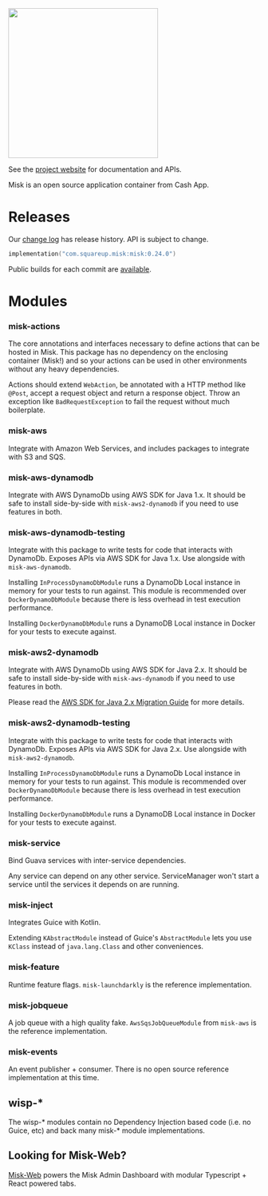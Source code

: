 <img src="https://github.com/cashapp/misk/raw/master/misk.png" width="300">

See the [project website][misk] for documentation and APIs.

Misk is an open source application container from Cash App.

# Releases

Our [change log][changelog] has release history. API is subject to change. 

```kotlin
implementation("com.squareup.misk:misk:0.24.0")
```

Public builds for each commit are [available][snap].

# Modules

### misk-actions

The core annotations and interfaces necessary to define actions that can be hosted in Misk.
This package has no dependency on the enclosing container (Misk!) and so your actions can be
used in other environments without any heavy dependencies.

Actions should extend `WebAction`, be annotated with a HTTP method like `@Post`, accept a
request object and return a response object. Throw an exception like `BadRequestException` to
fail the request without much boilerplate.


### misk-aws

Integrate with Amazon Web Services, and includes packages to integrate with S3 and SQS.


### misk-aws-dynamodb

Integrate with AWS DynamoDb using AWS SDK for Java 1.x. It should be safe to install side-by-side
with `misk-aws2-dynamodb` if you need to use features in both.


### misk-aws-dynamodb-testing

Integrate with this package to write tests for code that interacts with DynamoDb.
Exposes APIs via AWS SDK for Java 1.x. Use alongside with `misk-aws-dynamodb`.

Installing `InProcessDynamoDbModule` runs a DynamoDb Local instance in memory for your
tests to run against. This module is recommended over `DockerDynamoDbModule` because there is less
overhead in test execution performance.

Installing `DockerDynamoDbModule` runs a DynamoDB Local instance in Docker for your tests to execute
against.


### misk-aws2-dynamodb

Integrate with AWS DynamoDb using AWS SDK for Java 2.x. It should be safe to install side-by-side
with `misk-aws-dynamodb` if you need to use features in both.

Please read
the [AWS SDK for Java 2.x Migration Guide](https://docs.aws.amazon.com/sdk-for-java/latest/migration-guide/what-is-java-migration.html)
for more details.


### misk-aws2-dynamodb-testing

Integrate with this package to write tests for code that interacts with DynamoDb.
Exposes APIs via AWS SDK for Java 2.x. Use alongside with `misk-aws2-dynamodb`.

Installing `InProcessDynamoDbModule` runs a DynamoDb Local instance in memory for your
tests to run against. This module is recommended over `DockerDynamoDbModule` because there is less
overhead in test execution performance.

Installing `DockerDynamoDbModule` runs a DynamoDB Local instance in Docker for your tests to execute
against.


### misk-service
 
Bind Guava services with inter-service dependencies.
 
Any service can depend on any other service. ServiceManager won't start a service until the
services it depends on are running.


### misk-inject
 
Integrates Guice with Kotlin.

Extending `KAbstractModule` instead of Guice's `AbstractModule` lets you use `KClass` instead
of `java.lang.Class` and other conveniences.


### misk-feature
 
Runtime feature flags. `misk-launchdarkly` is the reference implementation.


### misk-jobqueue
 
A job queue with a high quality fake. `AwsSqsJobQueueModule` from `misk-aws` is the reference 
implementation.


### misk-events
 
An event publisher + consumer. There is no open source reference implementation at this time.

## wisp-*

The wisp-* modules contain no Dependency Injection based code (i.e. no Guice, etc) and back many misk-* module implementations.  

## Looking for Misk-Web?

[Misk-Web][miskweb] powers the Misk Admin Dashboard with modular Typescript + React powered tabs.

[changelog]: http://cashapp.github.io/misk/changelog/
[misk]: https://cashapp.github.io/misk/
[miskweb]: https://cashapp.github.io/misk-web/
[snap]: https://mvnrepository.com/artifact/com.squareup.misk/misk
